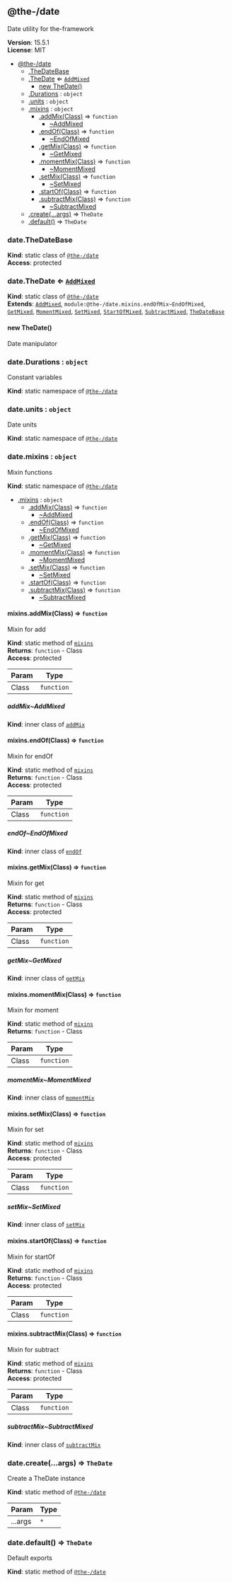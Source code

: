 <!--- Code generated by @the-/script-doc. DO NOT EDIT. -->

<a name="module_@the-/date"></a>

## @the-/date
Date utility for the-framework

**Version**: 15.5.1  
**License**: MIT  

* [@the-/date](#module_@the-/date)
    * [.TheDateBase](#module_@the-/date.TheDateBase)
    * [.TheDate](#module_@the-/date.TheDate) ⇐ [<code>AddMixed</code>](#module_@the-/date.mixins.addMix..AddMixed)
        * [new TheDate()](#new_module_@the-/date.TheDate_new)
    * [.Durations](#module_@the-/date.Durations) : <code>object</code>
    * [.units](#module_@the-/date.units) : <code>object</code>
    * [.mixins](#module_@the-/date.mixins) : <code>object</code>
        * [.addMix(Class)](#module_@the-/date.mixins.addMix) ⇒ <code>function</code>
            * [~AddMixed](#module_@the-/date.mixins.addMix..AddMixed)
        * [.endOf(Class)](#module_@the-/date.mixins.endOf) ⇒ <code>function</code>
            * [~EndOfMixed](#module_@the-/date.mixins.endOf..EndOfMixed)
        * [.getMix(Class)](#module_@the-/date.mixins.getMix) ⇒ <code>function</code>
            * [~GetMixed](#module_@the-/date.mixins.getMix..GetMixed)
        * [.momentMix(Class)](#module_@the-/date.mixins.momentMix) ⇒ <code>function</code>
            * [~MomentMixed](#module_@the-/date.mixins.momentMix..MomentMixed)
        * [.setMix(Class)](#module_@the-/date.mixins.setMix) ⇒ <code>function</code>
            * [~SetMixed](#module_@the-/date.mixins.setMix..SetMixed)
        * [.startOf(Class)](#module_@the-/date.mixins.startOf) ⇒ <code>function</code>
        * [.subtractMix(Class)](#module_@the-/date.mixins.subtractMix) ⇒ <code>function</code>
            * [~SubtractMixed](#module_@the-/date.mixins.subtractMix..SubtractMixed)
    * [.create(...args)](#module_@the-/date.create) ⇒ <code>TheDate</code>
    * [.default()](#module_@the-/date.default) ⇒ <code>TheDate</code>

<a name="module_@the-/date.TheDateBase"></a>

### date.TheDateBase
**Kind**: static class of [<code>@the-/date</code>](#module_@the-/date)  
**Access**: protected  
<a name="module_@the-/date.TheDate"></a>

### date.TheDate ⇐ [<code>AddMixed</code>](#module_@the-/date.mixins.addMix..AddMixed)
**Kind**: static class of [<code>@the-/date</code>](#module_@the-/date)  
**Extends**: [<code>AddMixed</code>](#module_@the-/date.mixins.addMix..AddMixed), <code>module:@the-/date.mixins.endOfMix~EndOfMixed</code>, [<code>GetMixed</code>](#module_@the-/date.mixins.getMix..GetMixed), [<code>MomentMixed</code>](#module_@the-/date.mixins.momentMix..MomentMixed), [<code>SetMixed</code>](#module_@the-/date.mixins.setMix..SetMixed), [<code>StartOfMixed</code>](#module_@the-/date.mixins.startOfMix..StartOfMixed), [<code>SubtractMixed</code>](#module_@the-/date.mixins.subtractMix..SubtractMixed), [<code>TheDateBase</code>](#module_@the-/date.TheDateBase)  
<a name="new_module_@the-/date.TheDate_new"></a>

#### new TheDate()
Date manipulator

<a name="module_@the-/date.Durations"></a>

### date.Durations : <code>object</code>
Constant variables

**Kind**: static namespace of [<code>@the-/date</code>](#module_@the-/date)  
<a name="module_@the-/date.units"></a>

### date.units : <code>object</code>
Date units

**Kind**: static namespace of [<code>@the-/date</code>](#module_@the-/date)  
<a name="module_@the-/date.mixins"></a>

### date.mixins : <code>object</code>
Mixin functions

**Kind**: static namespace of [<code>@the-/date</code>](#module_@the-/date)  

* [.mixins](#module_@the-/date.mixins) : <code>object</code>
    * [.addMix(Class)](#module_@the-/date.mixins.addMix) ⇒ <code>function</code>
        * [~AddMixed](#module_@the-/date.mixins.addMix..AddMixed)
    * [.endOf(Class)](#module_@the-/date.mixins.endOf) ⇒ <code>function</code>
        * [~EndOfMixed](#module_@the-/date.mixins.endOf..EndOfMixed)
    * [.getMix(Class)](#module_@the-/date.mixins.getMix) ⇒ <code>function</code>
        * [~GetMixed](#module_@the-/date.mixins.getMix..GetMixed)
    * [.momentMix(Class)](#module_@the-/date.mixins.momentMix) ⇒ <code>function</code>
        * [~MomentMixed](#module_@the-/date.mixins.momentMix..MomentMixed)
    * [.setMix(Class)](#module_@the-/date.mixins.setMix) ⇒ <code>function</code>
        * [~SetMixed](#module_@the-/date.mixins.setMix..SetMixed)
    * [.startOf(Class)](#module_@the-/date.mixins.startOf) ⇒ <code>function</code>
    * [.subtractMix(Class)](#module_@the-/date.mixins.subtractMix) ⇒ <code>function</code>
        * [~SubtractMixed](#module_@the-/date.mixins.subtractMix..SubtractMixed)

<a name="module_@the-/date.mixins.addMix"></a>

#### mixins.addMix(Class) ⇒ <code>function</code>
Mixin for add

**Kind**: static method of [<code>mixins</code>](#module_@the-/date.mixins)  
**Returns**: <code>function</code> - Class  
**Access**: protected  

| Param | Type |
| --- | --- |
| Class | <code>function</code> | 

<a name="module_@the-/date.mixins.addMix..AddMixed"></a>

##### addMix~AddMixed
**Kind**: inner class of [<code>addMix</code>](#module_@the-/date.mixins.addMix)  
<a name="module_@the-/date.mixins.endOf"></a>

#### mixins.endOf(Class) ⇒ <code>function</code>
Mixin for endOf

**Kind**: static method of [<code>mixins</code>](#module_@the-/date.mixins)  
**Returns**: <code>function</code> - Class  
**Access**: protected  

| Param | Type |
| --- | --- |
| Class | <code>function</code> | 

<a name="module_@the-/date.mixins.endOf..EndOfMixed"></a>

##### endOf~EndOfMixed
**Kind**: inner class of [<code>endOf</code>](#module_@the-/date.mixins.endOf)  
<a name="module_@the-/date.mixins.getMix"></a>

#### mixins.getMix(Class) ⇒ <code>function</code>
Mixin for get

**Kind**: static method of [<code>mixins</code>](#module_@the-/date.mixins)  
**Returns**: <code>function</code> - Class  
**Access**: protected  

| Param | Type |
| --- | --- |
| Class | <code>function</code> | 

<a name="module_@the-/date.mixins.getMix..GetMixed"></a>

##### getMix~GetMixed
**Kind**: inner class of [<code>getMix</code>](#module_@the-/date.mixins.getMix)  
<a name="module_@the-/date.mixins.momentMix"></a>

#### mixins.momentMix(Class) ⇒ <code>function</code>
Mixin for moment

**Kind**: static method of [<code>mixins</code>](#module_@the-/date.mixins)  
**Returns**: <code>function</code> - Class  

| Param | Type |
| --- | --- |
| Class | <code>function</code> | 

<a name="module_@the-/date.mixins.momentMix..MomentMixed"></a>

##### momentMix~MomentMixed
**Kind**: inner class of [<code>momentMix</code>](#module_@the-/date.mixins.momentMix)  
<a name="module_@the-/date.mixins.setMix"></a>

#### mixins.setMix(Class) ⇒ <code>function</code>
Mixin for set

**Kind**: static method of [<code>mixins</code>](#module_@the-/date.mixins)  
**Returns**: <code>function</code> - Class  
**Access**: protected  

| Param | Type |
| --- | --- |
| Class | <code>function</code> | 

<a name="module_@the-/date.mixins.setMix..SetMixed"></a>

##### setMix~SetMixed
**Kind**: inner class of [<code>setMix</code>](#module_@the-/date.mixins.setMix)  
<a name="module_@the-/date.mixins.startOf"></a>

#### mixins.startOf(Class) ⇒ <code>function</code>
Mixin for startOf

**Kind**: static method of [<code>mixins</code>](#module_@the-/date.mixins)  
**Returns**: <code>function</code> - Class  
**Access**: protected  

| Param | Type |
| --- | --- |
| Class | <code>function</code> | 

<a name="module_@the-/date.mixins.subtractMix"></a>

#### mixins.subtractMix(Class) ⇒ <code>function</code>
Mixin for subtract

**Kind**: static method of [<code>mixins</code>](#module_@the-/date.mixins)  
**Returns**: <code>function</code> - Class  
**Access**: protected  

| Param | Type |
| --- | --- |
| Class | <code>function</code> | 

<a name="module_@the-/date.mixins.subtractMix..SubtractMixed"></a>

##### subtractMix~SubtractMixed
**Kind**: inner class of [<code>subtractMix</code>](#module_@the-/date.mixins.subtractMix)  
<a name="module_@the-/date.create"></a>

### date.create(...args) ⇒ <code>TheDate</code>
Create a TheDate instance

**Kind**: static method of [<code>@the-/date</code>](#module_@the-/date)  

| Param | Type |
| --- | --- |
| ...args | <code>\*</code> | 

<a name="module_@the-/date.default"></a>

### date.default() ⇒ <code>TheDate</code>
Default exports

**Kind**: static method of [<code>@the-/date</code>](#module_@the-/date)  
